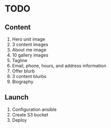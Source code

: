# TODO

## Content

1. Hero unit image
2. 3 content images
3. About me image
4. 10 gallery images
5. Tagline
6. Email, phone, hours, and address information
7. Offer blurb
8. 3 content blurbs
9. Biography

## Launch

1. Configuration ansible
2. Create S3 bucket
3. Deploy
